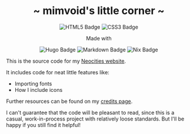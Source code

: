 <h1 align="center">~ mimvoid's little corner ~</h1>

<div align="center">

![HTML5 Badge][html]
![CSS3 Badge][css]

Made with

![Hugo Badge][hugo]
![Markdown Badge][md]
![Nix Badge][nix]

</div>

[html]: https://img.shields.io/badge/html-FABCF0?logo=html5&logoColor=20213A&style=for-the-badge
[css]: https://img.shields.io/badge/css-C8A3F0?logo=css3&logoColor=20213A&style=for-the-badge
[hugo]: https://img.shields.io/badge/hugo-EEA9D0?logo=hugo&logoColor=20213A&style=for-the-badge
[md]: https://img.shields.io/badge/markdown-C9BBF9?logo=markdown&logoColor=20213A&style=for-the-badge
[nix]: https://img.shields.io/badge/nix-B6AAF5?logo=nixos&logoColor=20213A&style=for-the-badge

This is the source code for my [Neocities website][1].

It includes code for neat little features like:

- Importing fonts
- How I include icons

Further resources can be found on my [credits page][2].

I can't guarantee that the code will be pleasant to read, since this is a casual, work-in-process project with relatively loose standards. But I'll be happy if you still find it helpful!

[1]: https://mimvoid.neocities.org
[2]: https://mimvoid.neocities.org/credits
